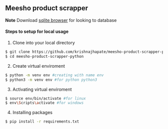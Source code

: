 ## Meesho product scrapper

**Note** Download [sqlite browser](https://sqlitebrowser.org/dl/) for looking to database

#### Steps to setup for local usage

1. Clone into your local directory 
```sh
$ git clone https://github.com/krishnajhapate/meesho-product-scrapper-python.git
$ cd meesho-product-scrapper-python
```
2. Create virtual enviroment 
```sh
$ python -m venv env #creating with name env
$ python3 -m venv env #for python python3
```
3. Activating virtual enviroment 
```sh
$ source env/bin/activate #for linux
$ env\Scripts\activate #for windows
```
4. Installing packages 
```sh
$ pip install -r requirements.txt
```


